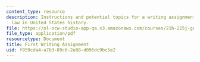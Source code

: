 ```yaml
---
content_type: resource
description: Instructions and potential topics for a writing assignment on gender
  law in United States history.
file: https://ol-ocw-studio-app-qa.s3.amazonaws.com/courses/21h-225j-gender-and-the-law-in-u-s-history-spring-2004/f959cda4a7b389c62e88d096dc9bc5e2_MIT21H_225JS04_fpaper_204.pdf
file_type: application/pdf
resourcetype: Document
title: First Writing Assignment
uid: f959cda4-a7b3-89c6-2e88-d096dc9bc5e2
---
```


